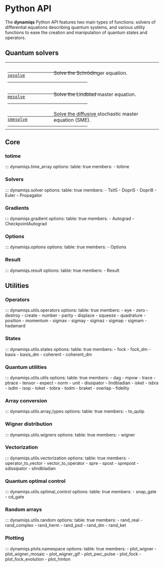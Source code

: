 # Python API

The **dynamiqs** Python API features two main types of functions: solvers of differential equations describing quantum systems, and various utility functions to ease the creation and manipulation of quantum states and operators.

## Quantum solvers

<div class="doc doc-object doc-module">
    <div class="doc doc-contents first">
        <div class="md-typeset__scrollwrap">
            <div class="md-typeset__table">
                <table>
                    <colgroup>
                        <col span="1" style="width: 30%;">
                        <col span="1" style="width: 70%;">
                    </colgroup>
                    <tbody>
                        <tr>
                            <td class="fixed_height">
                                <a href="/python_api/solvers/sesolve.html">
                                <code>
                                    sesolve
                                </code>
                                </a>
                            </td>
                            <td class="fixed_height">
                                <p>
                                    Solve the Schrödinger equation.
                                </p>
                            </td>
                        </tr>
                        <tr>
                            <td class="fixed_height">
                                <a href="/python_api/solvers/mesolve.html">
                                <code>
                                    mesolve
                                </code>
                                </a>
                            </td>
                            <td class="fixed_height">
                                <p>
                                    Solve the Lindblad master equation.
                                </p>
                            </td>
                        </tr>
                        <tr>
                            <td class="fixed_height">
                                <a href="/python_api/solvers/smesolve.html">
                                <code>
                                    smesolve
                                </code>
                                </a>
                            </td>
                            <td class="fixed_height">
                                <p>
                                    Solve the diffusive stochastic master equation (SME).
                                </p>
                            </td>
                        </tr>
                </tbody>
                </table>
            </div>
        </div>
    </div>
</div>

## Core

### totime

::: dynamiqs.time_array
    options:
        table: true
        members:
        - totime

### Solvers

::: dynamiqs.solver
    options:
        table: true
        members:
        - Tsit5
        - Dopri5
        - Dopri8
        - Euler
        - Propagator

### Gradients

::: dynamiqs.gradient
    options:
        table: true
        members:
        - Autograd
        - CheckpointAutograd

### Options

::: dynamiqs.options
    options:
        table: true
        members:
        - Options

### Result

::: dynamiqs.result
    options:
        table: true
        members:
        - Result

## Utilities

### Operators

::: dynamiqs.utils.operators
    options:
        table: true
        members:
        - eye
        - zero
        - destroy
        - create
        - number
        - parity
        - displace
        - squeeze
        - quadrature
        - position
        - momentum
        - sigmax
        - sigmay
        - sigmaz
        - sigmap
        - sigmam
        - hadamard

### States

::: dynamiqs.utils.states
    options:
        table: true
        members:
        - fock
        - fock_dm
        - basis
        - basis_dm
        - coherent
        - coherent_dm

### Quantum utilities

::: dynamiqs.utils.utils
    options:
        table: true
        members:
        - dag
        - mpow
        - trace
        - ptrace
        - tensor
        - expect
        - norm
        - unit
        - dissipator
        - lindbladian
        - isket
        - isbra
        - isdm
        - isop
        - toket
        - tobra
        - todm
        - braket
        - overlap
        - fidelity

### Array conversion

::: dynamiqs.utils.array_types
    options:
        table: true
        members:
        - to_qutip

### Wigner distribution

::: dynamiqs.utils.wigners
    options:
        table: true
        members:
        - wigner

### Vectorization

::: dynamiqs.utils.vectorization
    options:
        table: true
        members:
        - operator_to_vector
        - vector_to_operator
        - spre
        - spost
        - sprepost
        - sdissipator
        - slindbladian

### Quantum optimal control

::: dynamiqs.utils.optimal_control
    options:
        table: true
        members:
        - snap_gate
        - cd_gate

### Random arrays

::: dynamiqs.utils.random
    options:
        table: true
        members:
        - rand_real
        - rand_complex
        - rand_herm
        - rand_psd
        - rand_dm
        - rand_ket

### Plotting

::: dynamiqs.plots.namespace
    options:
        table: true
        members:
        - plot_wigner
        - plot_wigner_mosaic
        - plot_wigner_gif
        - plot_pwc_pulse
        - plot_fock
        - plot_fock_evolution
        - plot_hinton
